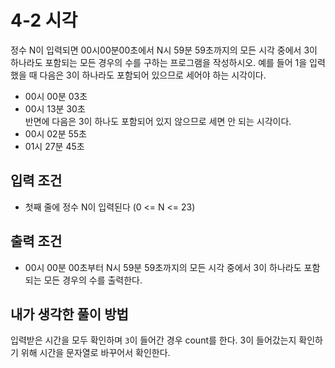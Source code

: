 # 4-2 시각
정수 N이 입력되면 00시00분00초에서 N시 59분 59초까지의 모든 시각 중에서 3이 하나라도 포함되는 모든 경우의 수를 구하는 프로그램을 작성하시오. 예를 들어 1을 입력했을 때 다음은 3이 하나라도 포함되어 있으므로 세어야 하는 시각이다.
- 00시 00분 03초
- 00시 13분 30초<br>
반면에 다음은 3이 하나도 포함되어 있지 않으므로 세면 안 되는 시각이다.
- 00시 02분 55초
- 01시 27분 45초
## 입력 조건
- 첫째 줄에 정수 N이 입력된다 (0 <= N <= 23)
## 출력 조건
- 00시 00분 00초부터 N시 59분 59초까지의 모든 시각 중에서 3이 하나라도 포함되는 모든 경우의 수를 출력한다.
## 내가 생각한 풀이 방법
입력받은 시간을 모두 확인하며 `3`이 들어간 경우 count를 한다.
3이 들어갔는지 확인하기 위해 시간을 문자열로 바꾸어서 확인한다.